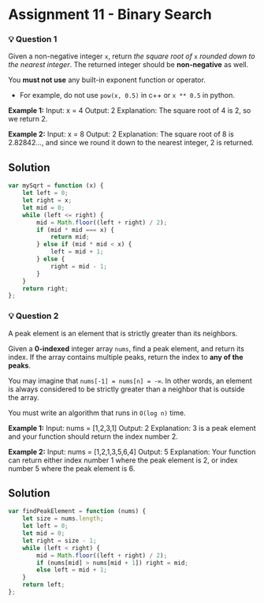 # **Assignment 11 - Binary Search**

### 💡 **Question 1**

Given a non-negative integer `x`, return *the square root of* `x` *rounded down to the nearest integer*. The returned integer should be **non-negative** as well.

You **must not use** any built-in exponent function or operator.

- For example, do not use `pow(x, 0.5)` in c++ or `x ** 0.5` in python.

**Example 1:**
Input: x = 4
Output: 2
Explanation: The square root of 4 is 2, so we return 2.

**Example 2:**
Input: x = 8
Output: 2
Explanation: The square root of 8 is 2.82842..., and since we round it down to the nearest integer, 2 is returned.

## **Solution**

```javascript
var mySqrt = function (x) {
	let left = 0;
	let right = x;
	let mid = 0;
	while (left <= right) {
		mid = Math.floor((left + right) / 2);
		if (mid * mid === x) {
			return mid;
		} else if (mid * mid < x) {
			left = mid + 1;
		} else {
			right = mid - 1;
		}
	}
	return right;
};
```

### 💡 **Question 2**

A peak element is an element that is strictly greater than its neighbors.

Given a **0-indexed** integer array `nums`, find a peak element, and return its index. If the array contains multiple peaks, return the index to **any of the peaks**.

You may imagine that `nums[-1] = nums[n] = -∞`. In other words, an element is always considered to be strictly greater than a neighbor that is outside the array.

You must write an algorithm that runs in `O(log n)` time.

**Example 1:**
Input: nums = [1,2,3,1]
Output: 2
Explanation: 3 is a peak element and your function should return the index number 2.

**Example 2:**
Input: nums = [1,2,1,3,5,6,4]
Output: 5
Explanation: Your function can return either index number 1 where the peak element is 2, or index number 5 where the peak element is 6.

## Solution

```javascript
var findPeakElement = function (nums) {
	let size = nums.length;
	let left = 0;
	let mid = 0;
	let right = size - 1;
	while (left < right) {
		mid = Math.floor((left + right) / 2);
		if (nums[mid] > nums[mid + 1]) right = mid;
		else left = mid + 1;
	}
	return left;
};
```
